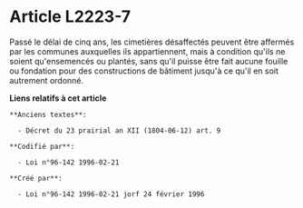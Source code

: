 # Article L2223-7

Passé le délai de cinq ans, les cimetières désaffectés peuvent être affermés par les communes auxquelles ils appartiennent,
mais à condition qu'ils ne soient qu'ensemencés ou plantés, sans qu'il puisse être fait aucune fouille ou fondation pour des
constructions de bâtiment jusqu'à ce qu'il en soit autrement ordonné.

**Liens relatifs à cet article**

	**Anciens textes**:

	  - Décret du 23 prairial an XII (1804-06-12) art. 9

	**Codifié par**:

	  - Loi n°96-142 1996-02-21

	**Créé par**:

	  - Loi n°96-142 1996-02-21 jorf 24 février 1996
